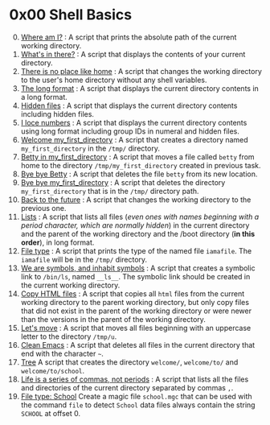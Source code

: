 # 0x00 Shell Basics

0. [Where am I?](./0-current_working_directory) : A script that prints the absolute path of the current working directory.
1. [What's in there?](./1-listit) : A script that displays the contents of your current directory.
2. [There is no place like home](./2-bring_me_home) : A script that changes the working directory to the user's home directory without any shell variables.
3. [The long format](./3-listfiles) : A script that displays the current directory contents in a long format.
4. [Hidden files](./4-listmorefiles) : A script that displays the current directory contents including hidden files.
5. [I loce numbers](./5-listfilesdigitonly) : A script that displays the current directory contents using long format  including group IDs in numeral and hidden files.
6. [Welcome my_first_directory](./6-firstdirectory) : A script that creates a directory named `my_first_directory` in the `/tmp/` directory.
7. [Betty in my_first_directory](./7-movethatfile) : A script that moves a file called `betty` from home to the directory `/tmp/my_first_directory` created in previous task.
8. [Bye bye Betty](./8-firstdelete) : A script that deletes the file `betty` from its new location.
9. [Bye bye my_first_directory](./9-firstdirdeletion) : A script that deletes the directory `my_first_directory` that is in the `/tmp/` directory path.
10. [Back to the future](./10-back) : A script that changes the working directory to the previous one.
11. [Lists](./11-lists) : A script that lists all files (*even ones with names beginning with a period character, which are normally hidden*) in the current directory and the parent of the working directory and the /boot directory (**in this order**), in long format.
12. [File type](./12-file_type) : A script that prints the type of the named file `iamafile`. The `iamafile` will be in the `/tmp/` directory.
13. [We are symbols, and inhabit symbols](./13-symbolic_link) : A script that creates a symbolic link to `/bin/ls`, named `__ls__`. The symbolic link should be created in the current working directory.
14. [Copy HTML files](./14-copy_html) : A script that copies all `html` files from the current working directory to the parent working directory, but only copy files that did not exist in the parent of the working directory or were newer than the versions in the parent of the working directory.
15. [Let's move](./100-lets_move) : A script that moves all files beginning with an uppercase letter to the directory `/tmp/u`.
16. [Clean Emacs](./101-clean_emacs) : A script that deletes all files in the current directory that end with the character `~`.
17. [Tree](./102-tree) A script that creates the directory `welcome/`, `welcome/to/` and `welcome/to/school`.
18. [Life is a series of commas, not periods](./103-commas) : A script that lists all the files and directories of the current directory separated by commas `,`.
19. [File type: School](./school.mgc) Create a magic file `school.mgc` that can be used with the command `file` to detect `School` data files always contain the string `SCHOOL` at offset 0.
